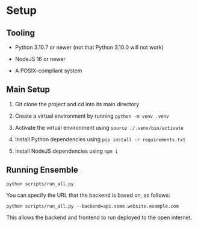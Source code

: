 
# Setup

## Tooling

* Python 3.10.7 or newer (not that Python 3.10.0 will not work)

* NodeJS 16 or newer

* A POSIX-compliant system

## Main Setup

1. Git clone the project and cd into its main directory

2. Create a virtual environment by running `python -m venv .venv`

3. Activate the virtual environment using `source ./.venv/bin/activate`

4. Install Python dependencies using `pip install -r requirements.txt`

5. Install NodeJS dependencies using `npm i`

## Running Ensemble

`python scripts/run_all.py`

You can specify the URL that the backend is based on, as follows:

`python scripts/run_all.py --backend=api.some.website.example.com`

This allows the backend and frontend to run deployed to the open internet.

